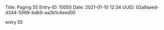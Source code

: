 Title: Paging 55
Entry-ID: 10055
Date: 2021-01-10 12:34
UUID: 02a9aaed-d344-5069-bdb9-aa2b1c4eed00

entry 55
